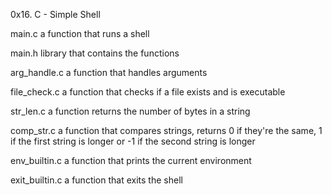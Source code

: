 0x16. C - Simple Shell

main.c
a function that runs a shell

main.h
library that contains the functions

arg_handle.c
a function that handles arguments

file_check.c
a function that checks if a file exists and is executable

str_len.c
a function returns the number of bytes in a string

comp_str.c
a function that compares strings, returns 0 if they're the same, 1 if the first string is longer or -1 if the second string is longer

env_builtin.c
a function that prints the current environment

exit_builtin.c
a function that exits the shell


